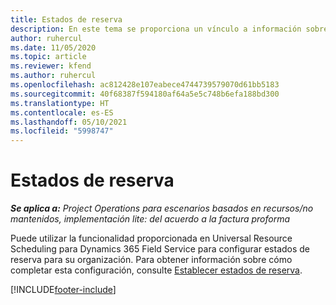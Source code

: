 ```yaml
---
title: Estados de reserva
description: En este tema se proporciona un vínculo a información sobre cómo configurar estados de reserva para Project Operations.
author: ruhercul
ms.date: 11/05/2020
ms.topic: article
ms.reviewer: kfend
ms.author: ruhercul
ms.openlocfilehash: ac812428e107eabece4744739579070d61bb5183
ms.sourcegitcommit: 40f68387f594180af64a5e5c748b6efa188bd300
ms.translationtype: HT
ms.contentlocale: es-ES
ms.lasthandoff: 05/10/2021
ms.locfileid: "5998747"
---
```

# <a name="booking-statuses"></a>Estados de reserva

_**Se aplica a:** Project Operations para escenarios basados en recursos/no mantenidos, implementación lite: del acuerdo a la factura proforma_

Puede utilizar la funcionalidad proporcionada en Universal Resource Scheduling para Dynamics 365 Field Service para configurar estados de reserva para su organización. Para obtener información sobre cómo completar esta configuración, consulte [Establecer estados de reserva](/dynamics365/field-service/set-up-booking-statuses).


[!INCLUDE[footer-include](../includes/footer-banner.md)]